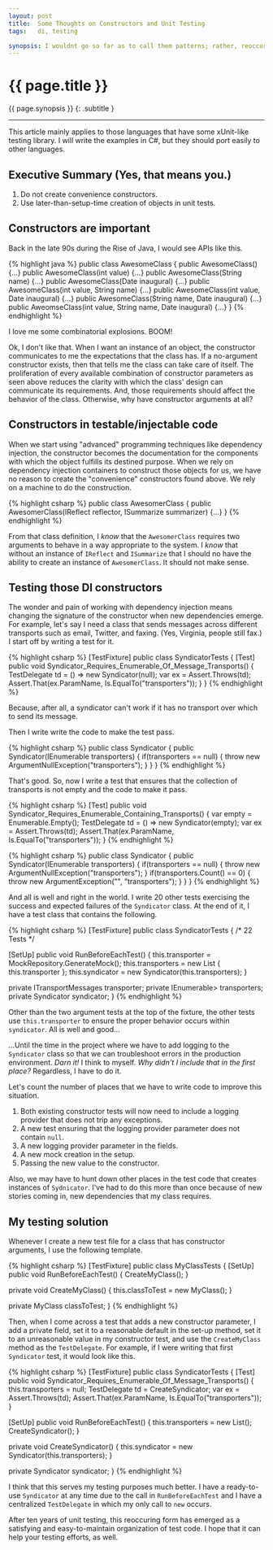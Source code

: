```yaml
---
layout: post
title:  Some Thoughts on Constructors and Unit Testing
tags:   di, testing

synopsis: I wouldnt go so far as to call them patterns; rather, reoccuring forms.
---
```


# {{ page.title }}

{{ page.synopsis }}
{: .subtitle }

-----

This article mainly applies to those languages that have some xUnit-like
testing library. I will write the examples in C#, but they should port easily
to other languages.

## Executive Summary (Yes, that means you.)

1. Do not create convenience constructors.
1. Use later-than-setup-time creation of objects in unit tests.

## Constructors are important

Back in the late 90s during the Rise of Java, I would see APIs like this.

{% highlight java %}
public class AwesomeClass {
  public AwesomeClass() {...}
  public AwesomeClass(int value) {...}
  public AwesomeClass(String name) {...}
  public AwesomeClass(Date inaugural) {...}
  public AwesomeClass(int value, String name) {...}
  public AwesomeClass(int value, Date inaugural) {...}
  public AwesomeClass(String name, Date inaugural) {...}
  public AweomseClass(int value, String name, Date inaugural) {...}
}
{% endhighlight %}

I love me some combinatorial explosions. BOOM!

Ok, I don't like that. When I want an instance of an object, the constructor
communicates to me the expectations that the class has. If a no-argument
constructor exists, then that tells me the class can take care of itself. The
proliferation of every available combination of constructor parameters as seen
above reduces the clarity with which the class' design can communicate its
requirements. And, those requirements should affect the behavior of the class.
Otherwise, why have constructor arguments at all?

## Constructors in testable/injectable code

When we start using "advanced" programming techniques like dependency
injection, the constructor becomes the documentation for the components with
which the object fulfills its destined purpose. When we rely on dependency
injection containers to construct those objects for us, we have no reason to
create the "convenience" constructors found above. We rely on a machine to do
the construction.

{% highlight csharp %}
public class AwesomerClass {
  public AwesomerClass(IReflect reflector, ISummarize summarizer) {...}
}
{% endhighlight %}

From that class definition, I _know_ that the `AwesomerClass` requires two
arguments to behave in a way appropriate to the system. I _know_ that without
an instance of `IReflect` and `ISummarize` that I should no have the ability
to create an instance of `AwesomerClass`. It should not make sense.

## Testing those DI constructors

The wonder and pain of working with dependency injection means changing the
signature of the constructor when new dependencies emerge. For example, let's
say I need a class that sends messages across different transports such as
email, Twitter, and faxing. (Yes, Virginia, people still fax.) I start off by
writing a test for it.

{% highlight csharp %}
[TestFixture]
public class SyndicatorTests {
  [Test]
  public void Syndicator_Requires_Enumerable_Of_Message_Transports() {
    TestDelegate td = () => new Syndicator(null);
    var ex = Assert.Throws<ArgumentNullException>(td);
    Assert.That(ex.ParamName, Is.EqualTo("transporters"));
  }
}
{% endhighlight %}

Because, after all, a syndicator can't work if it has no transport over which
to send its message.

Then I write write the code to make the test pass.

{% highlight csharp %}
public class Syndicator {
  public Syndicator(IEnumerable<ITransportMessages> transporters) {
    if(transporters == null) {
      throw new ArgumentNullException("transporters");
    }
  }
}
{% endhighlight %}

That's good. So, now I write a test that ensures that the collection of 
transports is not empty and the code to make it pass.

{% highlight csharp %}
[Test]
public void Syndicator_Requires_Enumerable_Containing_Transports() {
  var empty = Enumerable.Empty<ITransportMessages>();
  TestDelegate td = () => new Syndicator(empty);
  var ex = Assert.Throws<ArgumentException>(td);
  Assert.That(ex.ParamName, Is.EqualTo("transporters"));
}
{% endhighlight %}

{% highlight csharp %}
public class Syndicator {
  public Syndicator(IEnumerable<ITransportMessages> transporters) {
    if(transporters == null) {
      throw new ArgumentNullException("transporters");
    }
    if(transporters.Count() == 0) {
      throw new ArgumentException("", "transporters");
    }
  }
}
{% endhighlight %}

And all is well and right in the world. I write 20 other tests exercising the
success and expected failures of the `Syndicator` class. At the end of it, I
have a test class that contains the following.

{% highlight csharp %}
[TestFixture]
public class SyndicatorTests {
  /* 22 Tests */

  [SetUp]
  public void RunBeforeEachTest() {
    this.transporter = MockRepository.GenerateMock<ITransportMessages>();
    this.transporters = new List<ITransportMessages> { this.transporter };
    this.syndicator = new Syndicator(this.transporters);
  }

  private ITransportMessages transporter;
  private IEnumerable<ITransportMessages>> transporters;
  private Syndicator syndicator;
}
{% endhighlight %}

Other than the two argument tests at the top of the fixture, the other tests
use `this.transporter` to ensure the proper behavior occurs within
`syndicator`. All is well and good...

...Until the time in the project where we have to add logging to the
`Syndicator` class so that we can troubleshoot errors in the production
environment. _Darn it!_ I think to myself. _Why didn't I include that in the
first place?_ Regardless, I have to do it.

Let's count the number of places that we have to write code to improve this
situation.

1. Both existing constructor tests will now need to include a logging provider
that does not trip any exceptions.
1. A new test ensuring that the logging provider parameter does not contain
`null`.
1. A new logging provider parameter in the fields.
1. A new mock creation in the setup.
1. Passing the new value to the constructor.

Also, we may have to hunt down other places in the test code that creates
instances of `Sydnicator`. I've had to do this more than once because of new
stories coming in, new dependencies that my class requires.

## My testing solution

Whenever I create a new test file for a class that has constructor arguments,
I use the following template.

{% highlight csharp %}
[TestFixture]
public class MyClassTests {
  [SetUp]
  public void RunBeforeEachTest() {
    CreateMyClass();
  }

  private void CreateMyClass() {
  	this.classToTest = new MyClass();
  }

  private MyClass classToTest;
}
{% endhighlight %}

Then, when I come across a test that adds a new constructor parameter, I add a
private field, set it to a reasonable default in the set-up method, set it to
an unreasonable value in my constructor test, and use the `CreateMyClass`
method as the `TestDelegate`. For example, if I were writing that first
`Syndicator` test, it would look like this.

{% highlight csharp %}
[TestFixture]
public class SyndicatorTests {
  [Test]
  public void Syndicator_Requires_Enumerable_Of_Message_Transports() {
    this.transporters = null;
    TestDelegate td = CreateSyndicator;
    var ex = Assert.Throws<ArgumentNullException>(td);
    Assert.That(ex.ParamName, Is.EqualTo("transporters"));
  }

  [SetUp]
  public void RunBeforeEachTest() {
    this.transporters = new List<ITransportMessages>();
    CreateSyndicator();
  }

  private void CreateSyndicator() {
  	this.syndicator = new Syndicator(this.transporters);
  }

  private Syndicator syndicator;
}
{% endhighlight %}

I think that this serves my testing purposes much better. I have a
ready-to-use `Syndicator` at any time due to the call in `RunBeforeEachTest`
and I have a centralized `TestDelegate` in which my only call to `new` occurs.

After ten years of unit testing, this reoccuring form has emerged as a
satisfying and easy-to-maintain organization of test code. I hope that it can
help your testing efforts, as well.
